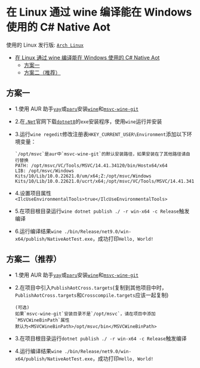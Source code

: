 # 在 Linux 通过 wine 编译能在 Windows 使用的 C# Native Aot

使用的 Linux 发行版: [`Arch Linux`](https://archlinux.org/)

- [在 Linux 通过 wine 编译能在 Windows 使用的 C# Native Aot](#在linux通过wine编译能在windows使用的c-native-aot)
  - [方案一](#方案一)
  - [方案二（推荐）](#方案二推荐)

## 方案一

- 1.使用 AUR 助手[`yay`](https://github.com/Jguer/yay)或[`paru`](https://github.com/Morganamilo/paru)安装[`wine`](https://www.winehq.org/)和[`msvc-wine-git`](https://github.com/mstorsjo/msvc-wine)

- 2.在[`.Net`](https://dotnet.microsoft.com)官网下载[`dotnet8`](https://dotnet.microsoft.com/zh-cn/download/dotnet/8.0)的`exe`安装程序，使用`wine`运行并安装

- 3.运行`wine regedit`修改注册表`HKEY_CURRENT_USER\Environment`添加以下环境变量：
  ```
  `/opt/msvc`是aur中`msvc-wine-git`的默认安装路径，如果安装在了其他路径请自行替换
  PATH: /opt/msvc/VC/Tools/MSVC/14.41.34120/bin/Hostx64/x64
  LIB: /opt/msvc/Windows Kits/10/Lib/10.0.22621.0/um/x64;Z:/opt/msvc/Windows Kits/10/Lib/10.0.22621.0/ucrt/x64;/opt/msvc/VC/Tools/MSVC/14.41.34120/lib/x64
  ```

- 4.设置项目属性`<IlcUseEnvironmentalTools>true</IlcUseEnvironmentalTools>`

- 5.在项目根目录运行`wine dotnet publish ./ -r win-x64 -c Release`触发编译

- 6.运行编译结果`wine ./bin/Release/net9.0/win-x64/publish/NativeAotTest.exe`，成功打印`Hello, World!`

## 方案二（推荐）
- 1.使用 AUR 助手[`yay`](https://github.com/Jguer/yay)或[`paru`](https://github.com/Morganamilo/paru)安装[`wine`](https://www.winehq.org/)和[`msvc-wine-git`](https://github.com/mstorsjo/msvc-wine)

- 2.在项目中引入`PublishAotCross.targets`(复制到其他项目中时，`PublishAotCross.targets`和`Crosscompile.targets`应该一起复制)
  ```
  (可选)
  如果`msvc-wine-git`安装目录不是`/opt/msvc`，请在项目中添加`MSVCWineBinPath`属性
  默认为<MSVCWineBinPath>/opt/msvc/bin</MSVCWineBinPath>
  ```

- 3.在项目根目录运行`dotnet publish ./ -r win-x64 -c Release`触发编译

- 4.运行编译结果`wine ./bin/Release/net9.0/win-x64/publish/NativeAotTest.exe`，成功打印`Hello, World!`